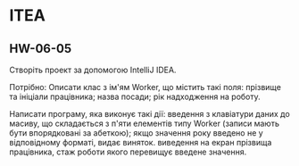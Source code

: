 # ITEA
## HW-06-05
Створіть проект за допомогою IntelliJ IDEA.

Потрібно: Описати клас з ім'ям Worker, що містить такі поля:
прізвище та ініціали працівника;
назва посади;
рік надходження на роботу.

Написати програму, яка виконує такі дії:
введення з клавіатури даних до масиву, що складається з п'яти елементів типу Worker 
(записи мають бути впорядковані за абеткою);
якщо значення року введено не у відповідному форматі, видає виняток.
виведення на екран прізвища працівника, стаж роботи якого перевищує введене значення.